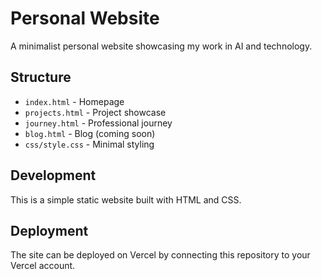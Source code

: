 # Personal Website

A minimalist personal website showcasing my work in AI and technology.

## Structure
- `index.html` - Homepage
- `projects.html` - Project showcase
- `journey.html` - Professional journey
- `blog.html` - Blog (coming soon)
- `css/style.css` - Minimal styling

## Development
This is a simple static website built with HTML and CSS.

## Deployment
The site can be deployed on Vercel by connecting this repository to your Vercel account.
